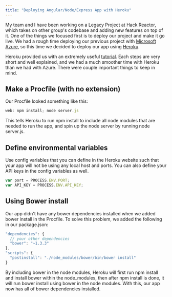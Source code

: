 ```yaml
---
title: "Deploying Angular/Node/Express App with Heroku"
---
```


My team and I have been working on a Legacy Project at Hack Reactor, which takes on
other group's codebase and adding new features on top of it. One of the things
we focused first is to deploy our project and make it go live. We had a rough time
deploying our previous project with [Microsoft Azure](http://azure.microsoft.com/en-us/), so this time we decided to
deploy our app using [Heroku](https://www.heroku.com/).

Heroku provided us with an extremely useful [tutorial](https://devcenter.heroku.com/articles/getting-started-with-nodejs#introduction). Each steps
are very short and well explained, and we had a much smoother time with Heroku than
we had with Azure. There were couple important things to keep in mind.

## Make a Procfile (with no extension)

Our Procfile looked something like this:

```js
web: npm install; node server.js
```

This tells Heroku to run npm install to include all node modules that are needed
to run the app, and spin up the node server by running node server.js.

## Define environmental variables

Use config variables that you can define in the Heroku website such that your
app will not be using any local host and ports. You can also define your API keys
in the config variables as well.

```js
var port = PROCESS.ENV.PORT;
var API_KEY = PROCESS.ENV.API_KEY;
```

## Using Bower install

Our app didn't have any bower dependencies installed when we added bower install
in the Procfile. To solve this problem, we added the following in our package.json:

```js
"dependencies": {
  // your other dependencies
  "bower": "~1.3.3"
},
"scripts": {
  "postinstall": "./node_modules/bower/bin/bower install"
}
```

By including bower in the node modules, Heroku will first run npm install and
install bower within the node_modules, then after npm install is done, it will
run bower install using bower in the node modules. With this, our app now has
all of bower dependencies installed.
